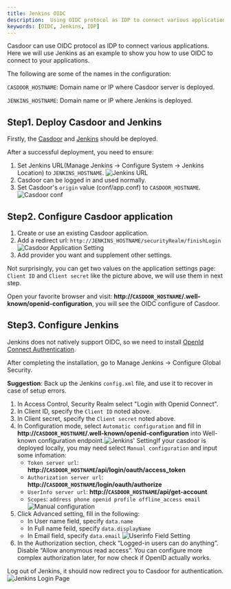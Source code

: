 ```yaml
---
title: Jenkins OIDC
description:  Using OIDC protocol as IDP to connect various applications, like Jenkins
keywords: [OIDC, Jenkins, IDP]
---
```


Casdoor can use OIDC protocol as IDP to connect various applications. Here we will use Jenkins as an example to show you how to use OIDC to connect to your applications.

The following are some of the names in the configuration:

`CASDOOR_HOSTNAME`: Domain name or IP where Casdoor server is deployed.

`JENKINS_HOSTNAME`: Domain name or IP where Jenkins is deployed.


## Step1. Deploy Casdoor and Jenkins 
Firstly, the [Casdoor](/docs/basic/server-installation) and [Jenkins](https://www.jenkins.io/doc/book/installing/) should be deployed. 

After a successful deployment, you need to ensure:
1. Set Jenkins URL(Manage Jenkins -> Configure System -> Jenkins Location) to `JENKINS_HOSTNAME`.
![Jenkins URL](/img/jenkins_url.png)
2. Casdoor can be logged in and used normally.
3. Set Casdoor's `origin` value (conf/app.conf) to `CASDOOR_HOSTNAME`.
![Casdoor conf](/img/casdoor_origin.png)
## Step2. Configure Casdoor application
1. Create or use an existing Casdoor application.
2. Add a redirect url: `http://JENKINS_HOSTNAME/securityRealm/finishLogin` 
![Casdoor Application Setting](/img/appseeting_jenkins.png)
3. Add provider you want and supplement other settings.

Not surprisingly, you can get two values ​​on the application settings page: `Client ID` and `Client secret` like the picture above, we will use them in next step.

Open your favorite browser and visit: **http://`CASDOOR_HOSTNAME`/.well-known/openid-configuration**, you will see the OIDC configure of Casdoor.

## Step3. Configure Jenkins
Jenkins does not natively support OIDC, so we need to install [OpenId Connect Authentication](https://plugins.jenkins.io/oic-auth/).

After completing the installation, go to Manage Jenkins -> Configure Global Security.

**Suggestion**: Back up the Jenkins `config.xml` file, and use it to recover in case of setup errors.

1. In Access Control, Security Realm select "Login with Openid Connect".
2. In Client ID, specify the `Client ID` noted above.
3. In Client secret, specify the `Client secret` noted above.
4. In Configuration mode, select `Automatic configuration` and fill in **http://`CASDOOR_HOSTNAME`/.well-known/openid-configuration** into Well-known configuration endpoint.![Jenkins' Setting](/img/jenkins_auto.png)If your casdoor is deployed locally, you may need select `Manual configuration` and input some infomation:
    - `Token server url`: **http://`CASDOOR_HOSTNAME`/api/login/oauth/access_token**
    - `Authorization server url`: **http://`CASDOOR_HOSTNAME`/login/oauth/authorize**
    - `UserInfo server url`: **http://`CASDOOR_HOSTNAME`/api/get-account**
    - `Scopes`: `address phone openid profile offline_access email`
    ![Manual configuration](/img/jenkins_manual.png)
5. Click Advanced setting, fill in the following:
    - In User name field, specify `data.name`
    - In Full name feild, specify `data.displayName`
    - In Email field, specify `data.email`
    ![Userinfo Field Setting](/img/jenkins_field.png)
6. In the Authorization section, check “Logged-in users can do anything”. Disable “Allow anonymous read access”. You can configure more complex authorization later, for now check if OpenID actually works.

Log out of Jenkins, it should now redirect you to Casdoor for authentication.
![Jenkins Login Page](/img/jenkins_login.png)
